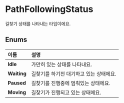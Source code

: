 # PathFollowingStatus

길찾기 상태를 나타내는 타입이에요.   


## **Enums**

| **이름** | **설명** |
| :--- | :--- |
| **Idle** | 가만히 있는 상태를 나타내요. |
| **Waiting** | 길찾기를 하기전 대기하고 있는 상태에요. |
| **Paused** | 길찾기를 진행중에 멈춰있는 상태에요. |
| **Moving** | 길찾기가 진행되고 있는 상태에요. |

